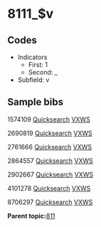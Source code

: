 # 8111\_$v

## Codes

-   Indicators
    -   First: 1
    -   Second: \_
-   Subfield: v

## Sample bibs

1574109 [Quicksearch](https://search.library.yale.edu/catalog/1574109) [VXWS](http://prodorbis.library.yale.edu:7014/vxws/GetHoldingsService?bibId=1574109)

2690819 [Quicksearch](https://search.library.yale.edu/catalog/2690819) [VXWS](http://prodorbis.library.yale.edu:7014/vxws/GetHoldingsService?bibId=2690819)

2761666 [Quicksearch](https://search.library.yale.edu/catalog/2761666) [VXWS](http://prodorbis.library.yale.edu:7014/vxws/GetHoldingsService?bibId=2761666)

2864557 [Quicksearch](https://search.library.yale.edu/catalog/2864557) [VXWS](http://prodorbis.library.yale.edu:7014/vxws/GetHoldingsService?bibId=2864557)

2902667 [Quicksearch](https://search.library.yale.edu/catalog/2902667) [VXWS](http://prodorbis.library.yale.edu:7014/vxws/GetHoldingsService?bibId=2902667)

4101278 [Quicksearch](https://search.library.yale.edu/catalog/4101278) [VXWS](http://prodorbis.library.yale.edu:7014/vxws/GetHoldingsService?bibId=4101278)

8706297 [Quicksearch](https://search.library.yale.edu/catalog/8706297) [VXWS](http://prodorbis.library.yale.edu:7014/vxws/GetHoldingsService?bibId=8706297)

**Parent topic:**[811](../../tags/811/811.md)

